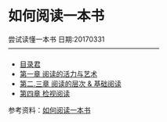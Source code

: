 # 如何阅读一本书
尝试读懂一本书
日期:20170331
——————————————————————
- [目录君](README.md)
- [第一章 阅读的活力与艺术](001.md)
- [第二.三章 阅读的层次 & 基础阅读](002.md)
- [第四章 检视阅读](003.md)


参考资料：[如何阅读一本书](http://htrab.com/)